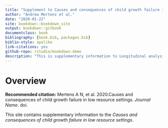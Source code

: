 ```yaml
--- 
title: "Supplement to Causes and consequences of child growth failure in low resource settings"
author: "Andrew Mertens et al."
date: "2020-01-22"
site: bookdown::bookdown_site
output: bookdown::gitbook
documentclass: book
bibliography: [book.bib, packages.bib]
biblio-style: apalike
link-citations: yes
github-repo: rstudio/bookdown-demo
description: "This is supplementary information to Longitudinal analysis of early childhood stunting in low-resource settings"
---
```


# Overview

**Recommended citation:** Mertens A N, et al. 2020.Causes and consequences of child growth failure in low resource settings. *Journal Name*. doi. 

This site contains supplementary information to the *Causes and consequences of child growth failure in low resource settings*. 



